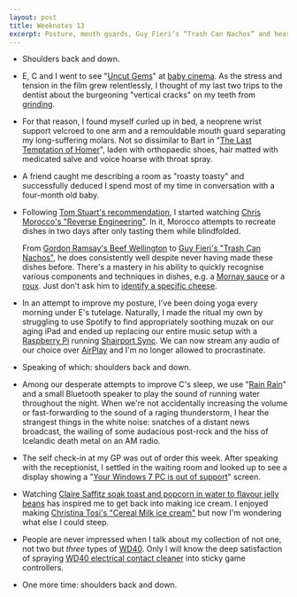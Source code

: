 ```yaml
---
layout: post
title: Weeknotes 13
excerpt: Posture, mouth guards, Guy Fieri’s “Trash Can Nachos” and hearing things in the noise.
---
```

*   Shoulders back and down.

*   E, C and I went to see "[Uncut Gems](https://www.imdb.com/title/tt5727208/)" at [baby cinema](https://www.barbican.org.uk/whats-on/series/parent-and-baby-screenings). As the stress and tension in the film grew relentlessly, I thought of my last two trips to the dentist about the burgeoning "vertical cracks" on my teeth from [grinding](https://www.nhs.uk/conditions/teeth-grinding/).

*   For that reason, I found myself curled up in bed, a neoprene wrist support velcroed to one arm and a remouldable mouth guard separating my long-suffering molars. Not so dissimilar to Bart in "[The Last Temptation of Homer](https://en.wikipedia.org/wiki/The_Last_Temptation_of_Homer)", laden with orthopaedic shoes, hair matted with medicated salve and voice hoarse with throat spray.

*   A friend caught me describing a room as "roasty toasty" and successfully deduced I spend most of my time in conversation with a four-month old baby.

*   Following [Tom Stuart's recommendation](https://tomstu.art/weeknotes-2-the-good-half), I started watching [Chris Morocco's "Reverse Engineering"](https://www.bonappetit.com/video/series/reverse-engineering). In it, Morocco attempts to recreate dishes in two days after only tasting them while blindfolded.

    From [Gordon Ramsay's Beef Wellington](https://youtu.be/3eVMgUrEazA) to [Guy Fieri's "Trash Can Nachos"](https://youtu.be/E3e20718ioY), he does consistently well despite never having made these dishes before. There's a mastery in his ability to quickly recognise various components and techniques in dishes, e.g. a [Mornay sauce](https://en.wikipedia.org/wiki/Mornay_sauce) or a [roux](https://en.wikipedia.org/wiki/Roux). Just don't ask him to [identify a specific cheese](https://youtu.be/zlG_iUEybgM).

*   In an attempt to improve my posture, I've been doing yoga every morning under E's tutelage. Naturally, I made the ritual my own by struggling to use Spotify to find appropriately soothing muzak on our aging iPad and ended up replacing our entire music setup with a [Raspberry Pi](https://www.raspberrypi.org) running [Shairport Sync](https://github.com/mikebrady/shairport-sync). We can now stream any audio of our choice over [AirPlay](https://support.apple.com/en-gb/HT202809) and I'm no longer allowed to procrastinate.

*   Speaking of which: shoulders back and down.

*   Among our desperate attempts to improve C's sleep, we use "[Rain Rain](https://www.rainrainapp.com)" and a small Bluetooth speaker to play the sound of running water throughout the night. When we're not accidentally increasing the volume or fast-forwarding to the sound of a raging thunderstorm, I hear the strangest things in the white noise: snatches of a distant news broadcast, the wailing of some audacious post-rock and the hiss of Icelandic death metal on an AM radio.

*   The self check-in at my GP was out of order this week. After speaking with the receptionist, I settled in the waiting room and looked up to see a display showing a "[Your Windows 7 PC is out of support](https://www.microsoft.com/en-us/microsoft-365/windows/end-of-windows-7-support)" screen.

*   Watching [Claire Saffitz soak toast and popcorn in water to flavour jelly beans](https://youtu.be/VPYhem4GRGY) has inspired me to get back into making ice cream. I enjoyed making [Christina Tosi's "Cereal Milk ice cream"](https://www.telegraph.co.uk/foodanddrink/recipes/10957755/Momofukus-Cereal-Milk-ice-cream-recipe.html) but now I'm wondering what else I could steep.

*   People are never impressed when I talk about my collection of not one, not two but _three_ types of [WD40](https://www.wd40.com). Only I will know the deep satisfaction of spraying [WD40 electrical contact cleaner](https://www.wd40.com/products/contact-cleaner/) into sticky game controllers.

*   One more time: shoulders back and down.
